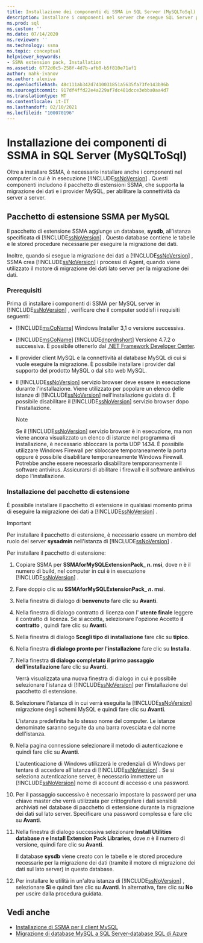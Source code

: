```yaml
---
title: Installazione dei componenti di SSMA in SQL Server (MySQLToSql) | Microsoft Docs
description: Installare i componenti nel server che esegue SQL Server per supportare la conversione del database MySQL con SSMA, inclusi i provider di estensioni SSMA e MySQL.
ms.prod: sql
ms.custom: ''
ms.date: 07/14/2020
ms.reviewer: ''
ms.technology: ssma
ms.topic: conceptual
helpviewer_keywords:
- SSMA extension pack, Installation
ms.assetid: 6772d0c5-258f-4d7b-afb0-b5f810e71af1
author: nahk-ivanov
ms.author: alexiva
ms.openlocfilehash: 48c111ab342d7410031851a5635fa73fe143b96b
ms.sourcegitcommit: 917df4ffd22e4a229af7dc481dcce3ebba0aa4d7
ms.translationtype: MT
ms.contentlocale: it-IT
ms.lasthandoff: 02/10/2021
ms.locfileid: "100070196"
---
```

# <a name="installing-ssma-components-on-sql-server-mysqltosql"></a>Installazione dei componenti di SSMA in SQL Server (MySQLToSql)

Oltre a installare SSMA, è necessario installare anche i componenti nel computer in cui è in esecuzione [!INCLUDE[ssNoVersion](../../includes/ssnoversion-md.md)] . Questi componenti includono il pacchetto di estensioni SSMA, che supporta la migrazione dei dati e i provider MySQL, per abilitare la connettività da server a server.

## <a name="ssma-for-mysql-extension-pack"></a>Pacchetto di estensione SSMA per MySQL

Il pacchetto di estensione SSMA aggiunge un database, **sysdb**, all'istanza specificata di [!INCLUDE[ssNoVersion](../../includes/ssnoversion-md.md)] . Questo database contiene le tabelle e le stored procedure necessarie per eseguire la migrazione dei dati.

Inoltre, quando si esegue la migrazione dei dati a [!INCLUDE[ssNoVersion](../../includes/ssnoversion-md.md)] , SSMA crea [!INCLUDE[ssNoVersion](../../includes/ssnoversion-md.md)] i processi di Agent, quando viene utilizzato il motore di migrazione dei dati lato server per la migrazione dei dati.

### <a name="prerequisites"></a>Prerequisiti

Prima di installare i componenti di SSMA per MySQL server in [!INCLUDE[ssNoVersion](../../includes/ssnoversion-md.md)] , verificare che il computer soddisfi i requisiti seguenti:

- [!INCLUDE[msCoName](../../includes/msconame_md.md)] Windows Installer 3,1 o versione successiva.
- [!INCLUDE[msCoName](../../includes/msconame_md.md)] [!INCLUDE[dnprdnshort](../../includes/dnprdnshort_md.md)] Versione 4.7.2 o successiva. È possibile ottenerlo dal [.NET Framework Developer Center](https://go.microsoft.com/fwlink/?LinkId=48882).
- Il provider client MySQL e la connettività al database MySQL di cui si vuole eseguire la migrazione. È possibile installare i provider dal supporto del prodotto MySQL o dal sito web MySQL.
- Il [!INCLUDE[ssNoVersion](../../includes/ssnoversion-md.md)] servizio browser deve essere in esecuzione durante l'installazione. Viene utilizzato per popolare un elenco delle istanze di [!INCLUDE[ssNoVersion](../../includes/ssnoversion-md.md)] nell'installazione guidata di. È possibile disabilitare il [!INCLUDE[ssNoVersion](../../includes/ssnoversion-md.md)] servizio browser dopo l'installazione.  

  > [!NOTE]
  > Se il [!INCLUDE[ssNoVersion](../../includes/ssnoversion-md.md)] servizio browser è in esecuzione, ma non viene ancora visualizzato un elenco di istanze nel programma di installazione, è necessario sbloccare la porta UDP 1434. È possibile utilizzare Windows Firewall per sbloccare temporaneamente la porta oppure è possibile disabilitare temporaneamente Windows Firewall. Potrebbe anche essere necessario disabilitare temporaneamente il software antivirus. Assicurarsi di abilitare i firewall e il software antivirus dopo l'installazione.

### <a name="installing-the-extension-pack"></a>Installazione del pacchetto di estensione

È possibile installare il pacchetto di estensione in qualsiasi momento prima di eseguire la migrazione dei dati a [!INCLUDE[ssNoVersion](../../includes/ssnoversion-md.md)] .

> [!IMPORTANT]
> Per installare il pacchetto di estensione, è necessario essere un membro del ruolo del server **sysadmin** nell'istanza di [!INCLUDE[ssNoVersion](../../includes/ssnoversion-md.md)] .

Per installare il pacchetto di estensione:

1. Copiare SSMA per **SSMAforMySQLExtensionPack_ *n*. msi**, dove *n* è il numero di build, nel computer in cui è in esecuzione [!INCLUDE[ssNoVersion](../../includes/ssnoversion-md.md)] .
2. Fare doppio clic su **SSMAforMySQLExtensionPack_ *n*. msi**.
3. Nella finestra di dialogo di **benvenuto** fare clic su **Avanti**.
4. Nella finestra di dialogo contratto di licenza con l' **utente finale** leggere il contratto di licenza. Se si accetta, selezionare l'opzione Accetto **il contratto** , quindi fare clic su **Avanti**.
5. Nella finestra di dialogo **Scegli tipo di installazione** fare clic su **tipico**.
6. Nella finestra **di dialogo pronto per l'installazione** fare clic su **Installa**.
7. Nella finestra **di dialogo completato il primo passaggio dell'installazione** fare clic su **Avanti**.

   Verrà visualizzata una nuova finestra di dialogo in cui è possibile selezionare l'istanza di [!INCLUDE[ssNoVersion](../../includes/ssnoversion-md.md)] per l'installazione del pacchetto di estensione.
  
8. Selezionare l'istanza di in cui verrà eseguita la [!INCLUDE[ssNoVersion](../../includes/ssnoversion-md.md)] migrazione degli schemi MySQL e quindi fare clic su **Avanti**.
  
   L'istanza predefinita ha lo stesso nome del computer. Le istanze denominate saranno seguite da una barra rovesciata e dal nome dell'istanza.

9. Nella pagina connessione selezionare il metodo di autenticazione e quindi fare clic su **Avanti**.
  
    L'autenticazione di Windows utilizzerà le credenziali di Windows per tentare di accedere all'istanza di [!INCLUDE[ssNoVersion](../../includes/ssnoversion-md.md)] . Se si seleziona autenticazione server, è necessario immettere un [!INCLUDE[ssNoVersion](../../includes/ssnoversion-md.md)] nome di account di accesso e una password.

10. Per il passaggio successivo è necessario impostare la password per una chiave master che verrà utilizzata per crittografare i dati sensibili archiviati nel database di pacchetto di estensione durante la migrazione dei dati sul lato server. Specificare una password complessa e fare clic su **Avanti**.

11. Nella finestra di dialogo successiva selezionare **Install Utilities database *n* e Install Extension Pack Libraries**, dove *n* è il numero di versione, quindi fare clic su **Avanti**.

    Il database **sysdb** viene creato con le tabelle e le stored procedure necessarie per la migrazione dei dati (tramite il motore di migrazione dei dati sul lato server) in questo database.

12. Per installare le utilità in un'altra istanza di [!INCLUDE[ssNoVersion](../../includes/ssnoversion-md.md)] , selezionare **Sì** e quindi fare clic su **Avanti**. In alternativa, fare clic su **No** per uscire dalla procedura guidata.

## <a name="see-also"></a>Vedi anche

- [Installazione di SSMA per il client MySQL](../../ssma/mysql/installing-ssma-for-mysql-client-mysqltosql.md)
- [Migrazione di database MySQL a SQL Server-database SQL di Azure](../../ssma/mysql/migrating-mysql-databases-to-sql-server-azure-sql-db-mysqltosql.md)
